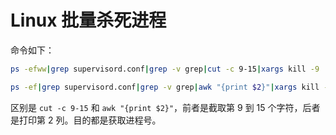 # Linux 批量杀死进程

命令如下：

```bash
ps -efww|grep supervisord.conf|grep -v grep|cut -c 9-15|xargs kill -9
```

```bash
ps -ef|grep supervisord.conf|grep -v grep|awk "{print $2}"|xargs kill -9
```

区别是 `cut -c 9-15` 和 `awk "{print $2}"`，前者是截取第 9 到 15 个字符，后者是打印第 2 列。目的都是获取进程号。
